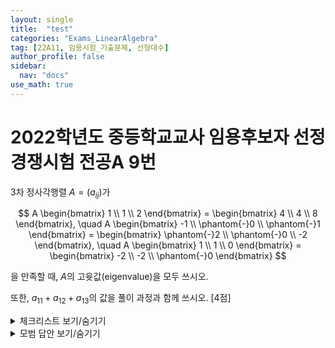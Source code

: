 ```yaml
---
layout: single
title:  "test"
categories: "Exams_LinearAlgebra"
tag: [22A11, 임용시험_기출문제, 선형대수]
author_profile: false
sidebar:
  nav: "docs"
use_math: true
---
```


# 2022학년도 중등학교교사 임용후보자 선정경쟁시험 전공A 9번

$3$차 정사각행렬 $A = (a_{ij})$가 

$$
A \begin{bmatrix}
    1 \\ 1 \\ 2
\end{bmatrix}
= \begin{bmatrix}
    4 \\ 4 \\ 8
\end{bmatrix}, \quad
A \begin{bmatrix}
    -1 \\ \phantom{-}0 \\ \phantom{-}1
\end{bmatrix}
= \begin{bmatrix}
    \phantom{-}2 \\ \phantom{-}0 \\ -2
\end{bmatrix}, \quad
A \begin{bmatrix}
    1 \\ 1 \\ 0
\end{bmatrix}
= \begin{bmatrix}
    -2 \\ -2 \\ \phantom{-}0
\end{bmatrix}
$$

을 만족할 때, $A$의 고윳값(eigenvalue)을 모두 쓰시오.

또한, $a_{11} + a_{12} + a_{13}$의 값을 풀이 과정과 함께 쓰시오. [4점]

<details markdown="1">
<summary>체크리스트 보기/숨기기</summary>

- 준비중입니다.
- 준비중입니다.
</details>



<details markdown="1">
<summary>모범 답안 보기/숨기기</summary>

준비중입니다.
</details>
